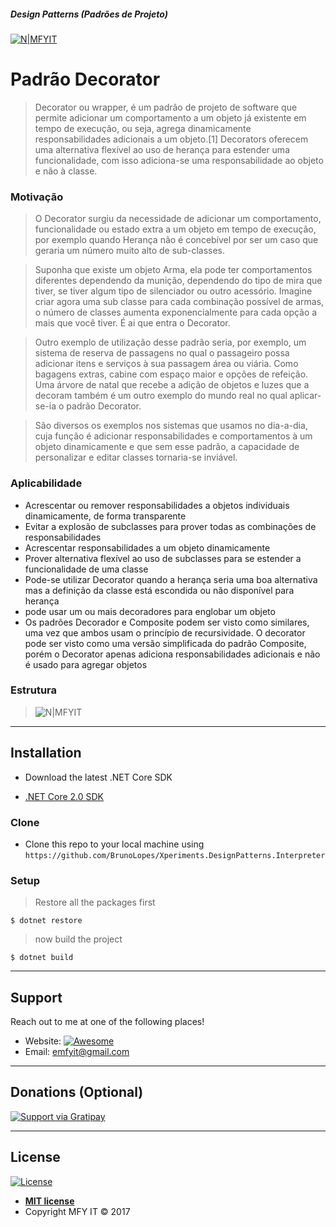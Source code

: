 ##### Design Patterns (Padrões de Projeto)     
[![N|MFYIT](https://contrib.azurewebsites.net/mfyit_card.png)](http://mfyit.azurewebsites.net) 


# Padrão Decorator 

> Decorator ou wrapper, é um padrão de projeto de software que permite adicionar um comportamento a um objeto já existente em tempo de execução, ou seja, agrega dinamicamente responsabilidades adicionais a um objeto.[1] Decorators oferecem uma alternativa flexível ao uso de herança para estender uma funcionalidade, com isso adiciona-se uma responsabilidade ao objeto e não à classe.

### Motivação

> O Decorator surgiu da necessidade de adicionar um comportamento, funcionalidade ou estado extra a um objeto em tempo de execução, por exemplo quando Herança não é concebível por ser um caso que geraria um número muito alto de sub-classes.

> Suponha que existe um objeto Arma, ela pode ter comportamentos diferentes dependendo da munição, dependendo do tipo de mira que tiver, se tiver algum tipo de silenciador ou outro acessório. Imagine criar agora uma sub classe para cada combinação possível de armas, o número de classes aumenta exponencialmente para cada opção a mais que você tiver. É ai que entra o Decorator.

> Outro exemplo de utilização desse padrão seria, por exemplo, um sistema de reserva de passagens no qual o passageiro possa adicionar itens e serviços à sua passagem área ou viária. Como bagagens extras, cabine com espaço maior e opções de refeição. Uma árvore de natal que recebe a adição de objetos e luzes que a decoram também é um outro exemplo do mundo real no qual aplicar-se-ia o padrão Decorator.

> São diversos os exemplos nos sistemas que usamos no dia-a-dia, cuja função é adicionar responsabilidades e comportamentos à um objeto dinamicamente e que sem esse padrão, a capacidade de personalizar e editar classes tornaria-se inviável.

### Aplicabilidade
* Acrescentar ou remover responsabilidades a objetos individuais dinamicamente, de forma transparente
* Evitar a explosão de subclasses para prover todas as combinações de responsabilidades
* Acrescentar responsabilidades a um objeto dinamicamente
* Prover alternativa flexível ao uso de subclasses para se estender a funcionalidade de uma classe
* Pode-se utilizar Decorator quando a herança seria uma boa alternativa mas a definição da classe está escondida ou não disponível para herança
* pode usar um ou mais decoradores para englobar um objeto
* Os padrões Decorador e Composite podem ser visto como similares, uma vez que ambos usam o princípio de recursividade. O decorator pode ser visto como uma versão simplificada do padrão Composite, porém o Decorator apenas adiciona responsabilidades adicionais e não é usado para agregar objetos

### Estrutura
> ![N|MFYIT](https://upload.wikimedia.org/wikipedia/commons/thumb/3/31/Decorator_.tif/lossless-page1-251px-Decorator_.tif.png)

---

## Installation

- Download the latest .NET Core SDK

* [.NET Core 2.0 SDK](release-notes/download-archives/2.0.3.md)

### Clone

- Clone this repo to your local machine using `https://github.com/BrunoLopes/Xperiments.DesignPatterns.Interpreter`

### Setup



> Restore all the packages first

```shell
$ dotnet restore
```

> now build the project

```shell
$ dotnet build
```
---

## Support

Reach out to me at one of the following places!

- Website:  [![Awesome](https://cdn.rawgit.com/sindresorhus/awesome/d7305f38d29fed78fa85652e3a63e154dd8e8829/media/badge.svg)](http://mfyit.azurewebsites.net)
- Email: emfyit@gmail.com

---

## Donations (Optional)

[![Support via Gratipay](https://cdn.rawgit.com/gratipay/gratipay-badge/2.3.0/dist/gratipay.png)](https://liberapay.com/brunolopes/donate)


---

## License

[![License](http://img.shields.io/:license-mit-blue.svg?style=flat-square)](http://badges.mit-license.org)

- **[MIT license](http://opensource.org/licenses/mit-license.php)**
- Copyright MFY IT © 2017  
